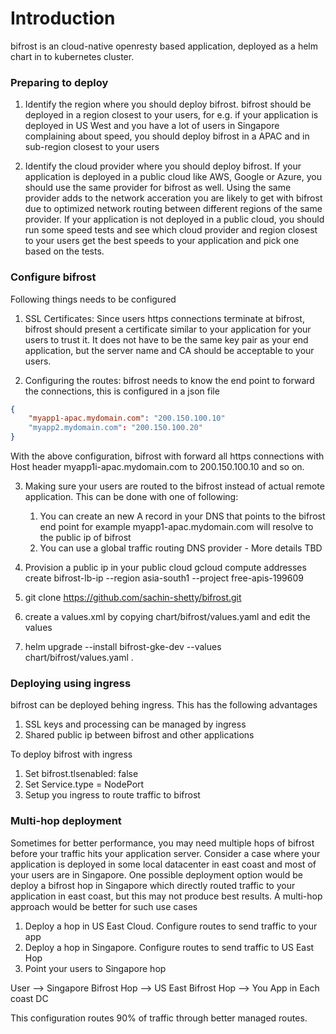 # Introduction

bifrost is an cloud-native openresty based application, deployed as a helm chart in to kubernetes cluster. 

### Preparing to deploy
1. Identify the region where you should deploy bifrost. bifrost should be deployed in a region closest to your users, for e.g. if your application is deployed in US West and you have a lot of users in Singapore complaining about speed, you should deploy bifrost in a APAC and in sub-region closest to your users

2. Identify the cloud provider where you should deploy bifrost. If your application is deployed in a public cloud like AWS, Google or Azure, you should use the same provider for bifrost as well. Using the same provider adds to the network acceration you are likely to get with bifrost due to optimized network routing between different regions of the same provider. If your application is not deployed in a public cloud, you should run some speed tests and see which cloud provider and region closest to your users get the best speeds to your application and pick one based on the tests. 

### Configure bifrost

Following things needs to be configured
1. SSL Certificates: Since users https connections terminate at bifrost, bifrost should present a certificate similar to your application for your users to trust it. It does not have to be the same key pair as your end application, but the server name and CA should be acceptable to your users.

2. Configuring the routes: bifrost needs to know the end point to forward the connections, this is configured in a json file
      
```json
{
    "myapp1-apac.mydomain.com": "200.150.100.10"
    "myapp2.mydomain.com": "200.150.100.20"
}
```

With the above configuration, bifrost with forward all https connections with Host header myapp1i-apac.mydomain.com to 200.150.100.10 and so on. 

3. Making sure your users are routed to the bifrost instead of actual remote application. This can be done with one of following:
     1. You can create an new A record in your DNS that points to the bifrost end point for example myapp1-apac.mydomain.com will resolve to the public ip of bifrost
     2. You can use a global traffic routing DNS provider - More details TBD


4. Provision a public ip in your public cloud
   gcloud compute addresses create bifrost-lb-ip --region asia-south1 --project free-apis-199609

5. git clone https://github.com/sachin-shetty/bifrost.git

6. create a values.xml by copying chart/bifrost/values.yaml and edit the values

7. helm upgrade --install bifrost-gke-dev --values chart/bifrost/values.yaml .

### Deploying using ingress

bifrost can be deployed behing ingress. This has the following advantages
1. SSL keys and processing can be managed by ingress
2. Shared public ip between bifrost and other applications

To deploy bifrost with ingress
1. Set bifrost.tlsenabled: false
2. Set Service.type = NodePort
2. Setup you ingress to route traffic to bifrost

### Multi-hop deployment

Sometimes for better performance, you may need multiple hops of bifrost before your traffic hits your application server. Consider a case where your application is 
deployed in some local datacenter in east coast and most of your users are in Singapore. One possible deployment option would be deploy a bifrost hop in Singapore which directly routed traffic to your application in east coast, but this may not produce best results. A multi-hop  approach would be better for such use cases

1. Deploy a hop in US East Cloud. Configure routes to send traffic to your app
2. Deploy a hop in Singapore. Configure routes to send traffic to US East Hop
3. Point your users to Singapore hop

User --> Singapore Bifrost Hop --> US East Bifrost Hop --> You App in Each coast DC

This configuration routes 90% of traffic through better managed routes.
